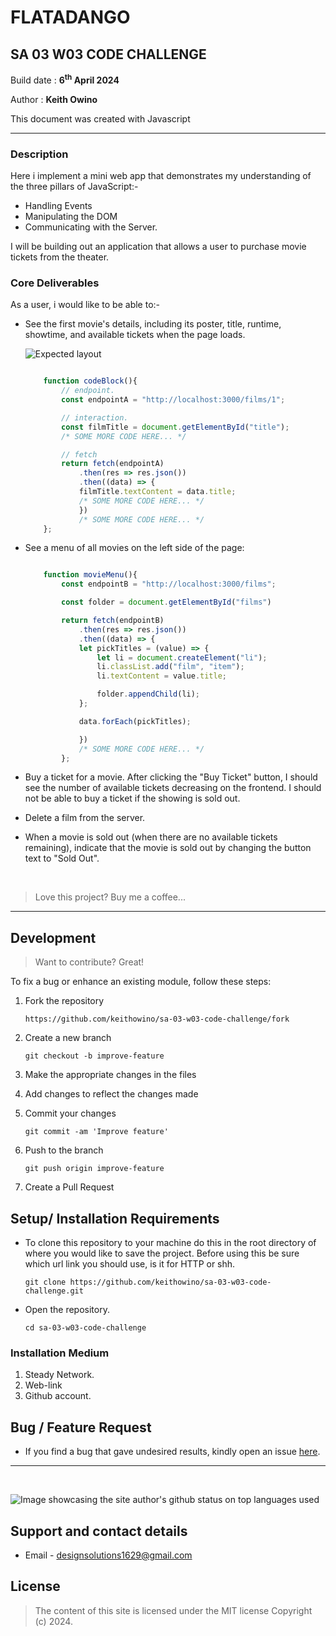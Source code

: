 
# FLATADANGO

## SA 03 W03 CODE CHALLENGE

Build date : **6<sup>th</sup> April 2024**

Author : **Keith Owino**

This document was created with Javascript

---

### Description

Here i implement a mini web app that demonstrates my understanding of the three pillars of JavaScript:-
  * Handling Events
  * Manipulating the DOM
  * Communicating with the Server.

I will be building out an application that allows a user to purchase movie tickets from the theater.

### Core Deliverables

As a user, i would like to be able to:-
 * See the first movie's details, including its poster, title, runtime, showtime, and available tickets when the page loads.

    ![Expected layout](https://curriculum-content.s3.amazonaws.com/phase-1/phase-1-code-challenge-flatdango/flatdango-demo.gif)

    ```js

        function codeBlock(){
            // endpoint.
            const endpointA = "http://localhost:3000/films/1";

            // interaction.
            const filmTitle = document.getElementById("title");
            /* SOME MORE CODE HERE... */

            // fetch
            return fetch(endpointA)
                .then(res => res.json())
                .then((data) => {
                filmTitle.textContent = data.title;
                /* SOME MORE CODE HERE... */
                })
                /* SOME MORE CODE HERE... */
        };

    ```

 * See a menu of all movies on the left side of the page:
    
    ```js

        function movieMenu(){
            const endpointB = "http://localhost:3000/films";

            const folder = document.getElementById("films")

            return fetch(endpointB)
                .then(res => res.json())
                .then((data) => {
                let pickTitles = (value) => {
                    let li = document.createElement("li");
                    li.classList.add("film", "item");
                    li.textContent = value.title;

                    folder.appendChild(li);
                };

                data.forEach(pickTitles);

                })
                /* SOME MORE CODE HERE... */
            };

    ```
 * Buy a ticket for a movie. After clicking the "Buy Ticket" button, I should see the number of available tickets decreasing on the frontend. I should not be able to buy a ticket if the showing is sold out.
 * Delete a film from the server. 
 * When a movie is sold out (when there are no available tickets remaining), indicate that the movie is sold out by changing the button text to "Sold Out". 

<br>
 
>Love this project? Buy me a coffee...
---

## Development
> Want to contribute? Great!

To fix a bug or enhance an existing module, follow these steps:

1. Fork the repository

    ```
    https://github.com/keithowino/sa-03-w03-code-challenge/fork
    ```
2. Create a new branch

    ```
    git checkout -b improve-feature
    ```
3. Make the appropriate changes in the files
4. Add changes to reflect the changes made
5. Commit your changes

    ```
    git commit -am 'Improve feature'
    ```
6. Push to the branch

    ```
    git push origin improve-feature
    ```
7. Create a Pull Request 


## Setup/ Installation Requirements
- To clone this repository to your machine do this in the root directory of where you would like to save the project. Before using this be sure which url link you should use, is it for HTTP or shh.

    ```
    git clone https://github.com/keithowino/sa-03-w03-code-challenge.git
    ```

- Open the repository.

    ```
    cd sa-03-w03-code-challenge
    ```

### Installation Medium
1. Steady Network.
2. Web-link
3. Github account.

## Bug / Feature Request

- If you find a bug that gave undesired results, kindly open an issue [here](https://github.com/keithowino/sa-03-w03-code-challenge/issues/new).

---
<br>

<p><img align="center" src="https://github-readme-stats.vercel.app/api/top-langs?username=keithowino&show_icons=true&locale=en&layout=compact" alt="Image showcasing the site author's github status on top languages used" /></p>

## Support and contact details

- Email - designsolutions1629@gmail.com 

## License
>The content of this site is licensed under the MIT license
Copyright (c) 2024.